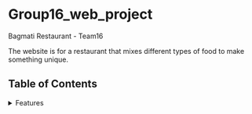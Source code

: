 # Group16_web_project
Bagmati Restaurant - Team16

The website is for a restaurant that mixes different types of food to make something unique.

## Table of Contents
<details>
<summary>Features</summary>

### Feature 1 (Santosh Sigdel): Online ordering.

### Feature 2 (Ajit Devkota): Customer Feedback.

### Feature 3 (Nitish Raj Neupane): Contact Information.

### Feature 4 (Bibek Pandey): Online Table Reservation.

### Feature 1   
####  In this feature we enable customers to place orders directly through the website. This feature includes menu browsing, customization option, and secure payment option.


### Feature 2
#### This feature enables customers to share their opinions and experiences easily through a feedback form. Staff can view, respond, and act on feedback, allowing for continuous improvement and maintaining customer satisfaction


### Feature 3
#### This Feature provides  user-friendly contact form, interactive map, email options, social media links, business hours, and a responsive design, ensuring a smooth and accessible communication experience for website visitors.


### Feature 4 
####  In Reservation system  customers can book tables online. Allow them to specify the date, time, number of guests, and any special requests.
</details>
